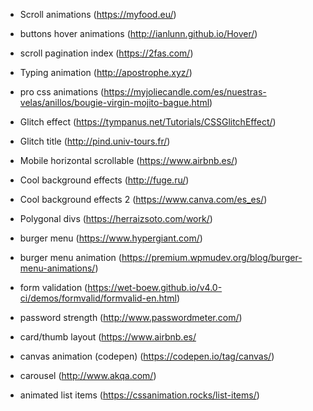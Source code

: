 
- Scroll animations
(https://myfood.eu/)

- buttons hover animations
(http://ianlunn.github.io/Hover/)

- scroll pagination index
(https://2fas.com/)

- Typing animation
(http://apostrophe.xyz/)

- pro css animations
(https://myjoliecandle.com/es/nuestras-velas/anillos/bougie-virgin-mojito-bague.html)

- Glitch effect
(https://tympanus.net/Tutorials/CSSGlitchEffect/)

- Glitch title
(http://pind.univ-tours.fr/)

- Mobile horizontal scrollable
(https://www.airbnb.es/)

- Cool background effects
(http://fuge.ru/)

- Cool background effects 2
(https://www.canva.com/es_es/)

- Polygonal divs
(https://herraizsoto.com/work/)

- burger menu
(https://www.hypergiant.com/)

- burger menu animation
(https://premium.wpmudev.org/blog/burger-menu-animations/)

- form validation
(https://wet-boew.github.io/v4.0-ci/demos/formvalid/formvalid-en.html)

- password strength
(http://www.passwordmeter.com/)

- card/thumb layout
(https://www.airbnb.es/

- canvas animation (codepen)
(https://codepen.io/tag/canvas/)

- carousel
(http://www.akqa.com/)

- animated list items
(https://cssanimation.rocks/list-items/)

